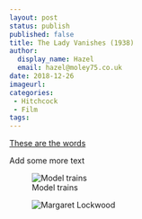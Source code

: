 ```yaml
---
layout: post
status: publish
published: false
title: The Lady Vanishes (1938)
author:
  display_name: Hazel
  email: hazel@moley75.co.uk
date: 2018-12-26
imageurl: 
categories:
 - Hitchcock
 - Film
tags:
---
```

[These are the words](http://bbc.co.uk)

Add some more text

<figure class="caption aligncenter"><img src="https://the.hitchcock.zone/1000/22/0011.jpg" alt="Model trains" /><figcaption class="caption-text">Model trains</figcaption></figure>

<figure class="caption aligncenter"><img src="http://www.doctormacro.com/Images/Lockwood,%20Margaret/Annex/Annex%20-%20Lockwood,%20Margaret%20(Rulers%20of%20the%20Sea)_01.jpg" alt="Margaret Lockwood" /></figure>